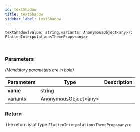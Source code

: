 ```yaml
---
id: textShadow
title: textShadow
sidebar_label: textShadow
---
```


```tsx
textShadow(value: string,variants: AnonymousObject<any>): FlattenInterpolation<ThemeProps<any>>
```
<br/>



### Parameters

<font size="2"><i>(Mandatory parameters are in bold)</i></font>

| Parameters | Type | Description |
| --------- | ---- | ----------- |
| **value** | string |  |
| variants | AnonymousObject<any\> |  |


### Return



The return is of type <code>FlattenInterpolation<ThemeProps<any\>\></code>